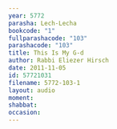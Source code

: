 ```yaml
---
year: 5772
parasha: Lech-Lecha
bookcode: "1"
fullparashacode: "103"
parashacode: "103"
title: This Is My G-d
author: Rabbi Eliezer Hirsch
date: 2011-11-05
id: 57721031
filename: 5772-103-1
layout: audio
moment: 
shabbat: 
occasion: 
---
```


